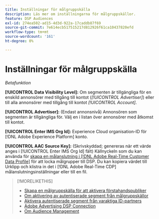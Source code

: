 ```yaml
---
title: Inställningar för målgruppskälla
description: Läs mer om inställningarna för målgruppskällor.
feature: DSP Audiences
exl-id: 274ea502-ad15-4d3d-922a-17caddb87f69
source-git-commit: 7e614ecb517515217d812926f61ca10437820efd
workflow-type: tm+mt
source-wordcount: '161'
ht-degree: 0%

---
```


# Inställningar för målgruppskälla

*Betafunktion*

**[!UICONTROL Data Visibility Level]:** Om segmenten är tillgängliga för en enskild annonsörer med tillgång till kontot (*[!UICONTROL Advertiser]*) eller till alla annonsörer med tillgång till kontot *[!UICONTROL Account]*.

**[!UICONTROL Advertiser]:** (Endast annonsnivå) Annonsören som segmenten är tillgängliga för. Välj en i listan över annonsörer med åtkomst till kontot.

**[!UICONTROL Enter IMS Org Id]:** Experience Cloud organisation-ID för [!DNL Adobe Experience Platform] konto.

**[!UICONTROL AAC Source Key]:** (Skrivskyddad; genereras när ett värde anges i [!UICONTROL Enter IMS Org Id] fält) Källnyckeln som du kan använda för [skapa en målanslutning i [!DNL Adobe Real-Time Customer Data Profile]](https://experienceleague.adobe.com/docs/experience-platform/destinations/catalog/advertising/adobe-advertising-connection.html) för att locka målgrupper till DSP. Du kan kopiera värdet till Urklipp och klistra in det i [!DNL Adobe Real-Time CDP] målanslutningsinställningar eller till en fil.

>[!MORELIKETHIS]
>
>* [Skapa en målgruppskälla för att aktivera förstahandspubliker](source-create.md)
>* [Om aktivering av autentiserade segment från målgruppskällor](source-about.md)
>* [Aktivera autentiserade segment från varaktiga ID-partners](source-durable-id.md)
>* [Adobe Advertising DSP Connection](https://experienceleague.adobe.com/docs/experience-platform/destinations/catalog/advertising/adobe-advertising-connection.html)
>* [Om Audience Management](/help/dsp/audiences/audience-about.md)


